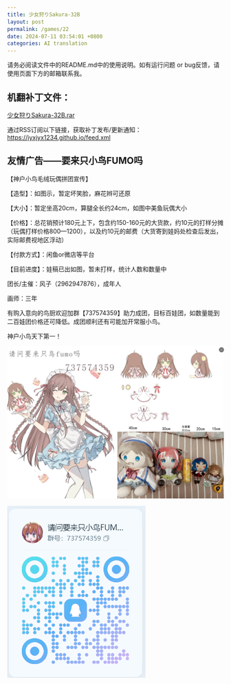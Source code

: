 ```yaml
---
title: 少女狩りSakura-32B
layout: post
permalink: /games/22
date: 2024-07-11 03:54:01 +0800
categories: AI translation
---
```



请务必阅读文件中的README.md中的使用说明。如有运行问题 or bug反馈，请使用页面下方的邮箱联系我。

## 机翻补丁文件：

[少女狩りSakura-32B.rar](../resources/%E5%B0%91%E5%A5%B3%E7%8B%A9%E3%82%8ASakura-32B.rar)

 

通过RSS订阅以下链接，获取补丁发布/更新通知：https://jyxjyx1234.github.io/feed.xml

## 友情广告——要来只小鸟FUMO吗

【神户小鸟毛绒玩偶拼团宣传】

【造型】：如图示，暂定坏笑脸，麻花辫可还原

【大小】：暂定坐高20cm，算腿全长约24cm，如图中美鱼玩偶大小

【价格】：总花销预计180元上下，包含约150-160元的大货款，约10元的打样分摊（玩偶打样价格800—1200），以及约10元的邮费（大货寄到娃妈处检查后发出，实际邮费视地区浮动）

【付款方式】：闲鱼or微店等平台

【目前进度】：娃稿已出如图，暂未打样，统计人数和数量中

团长/主催：风子（2962947876），成年人

画师：三年

有购入意向的鸟厨欢迎加群【737574359】助力成团，目标百娃团，如数量能到二百娃团价格还可降低。成团顺利还有可能加开常服小鸟。

神户小鸟天下第一！

![稿图.png](../img/广告/小鸟稿图.png)

![群号.png](../img/广告/群号.png)

